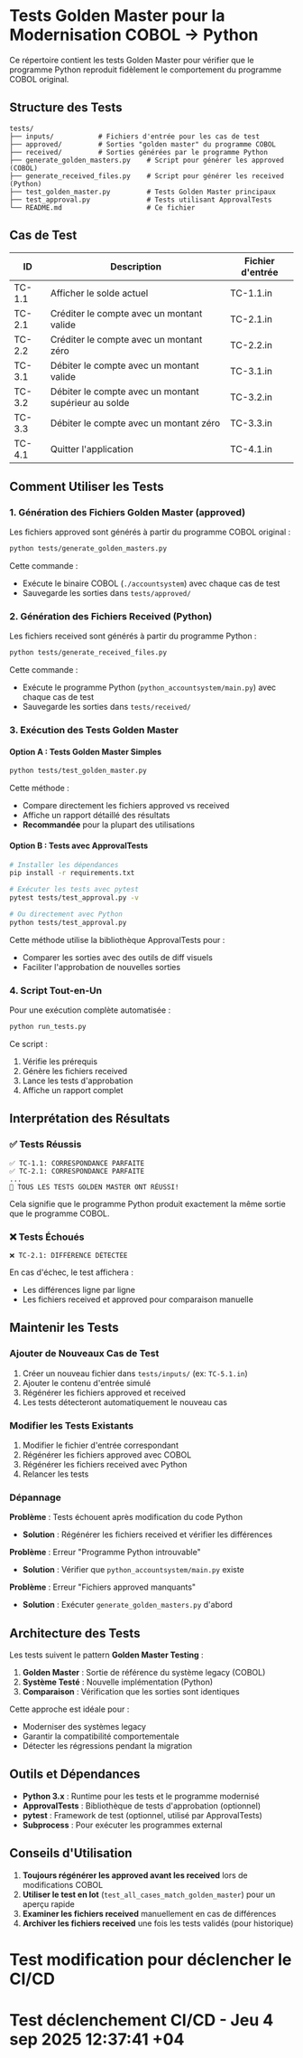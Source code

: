 # Tests Golden Master pour la Modernisation COBOL → Python

Ce répertoire contient les tests Golden Master pour vérifier que le programme Python reproduit fidèlement le comportement du programme COBOL original.

## Structure des Tests

```
tests/
├── inputs/           # Fichiers d'entrée pour les cas de test
├── approved/         # Sorties "golden master" du programme COBOL
├── received/         # Sorties générées par le programme Python
├── generate_golden_masters.py    # Script pour générer les approved (COBOL)
├── generate_received_files.py    # Script pour générer les received (Python)
├── test_golden_master.py         # Tests Golden Master principaux
├── test_approval.py              # Tests utilisant ApprovalTests
└── README.md                     # Ce fichier
```

## Cas de Test

| ID     | Description                                        | Fichier d'entrée |
|--------|----------------------------------------------------|------------------|
| TC-1.1 | Afficher le solde actuel                          | TC-1.1.in        |
| TC-2.1 | Créditer le compte avec un montant valide         | TC-2.1.in        |
| TC-2.2 | Créditer le compte avec un montant zéro           | TC-2.2.in        |
| TC-3.1 | Débiter le compte avec un montant valide          | TC-3.1.in        |
| TC-3.2 | Débiter le compte avec un montant supérieur au solde | TC-3.2.in      |
| TC-3.3 | Débiter le compte avec un montant zéro            | TC-3.3.in        |
| TC-4.1 | Quitter l'application                              | TC-4.1.in        |

## Comment Utiliser les Tests

### 1. Génération des Fichiers Golden Master (approved)

Les fichiers approved sont générés à partir du programme COBOL original :

```bash
python tests/generate_golden_masters.py
```

Cette commande :
- Exécute le binaire COBOL (`./accountsystem`) avec chaque cas de test
- Sauvegarde les sorties dans `tests/approved/`

### 2. Génération des Fichiers Received (Python)

Les fichiers received sont générés à partir du programme Python :

```bash
python tests/generate_received_files.py
```

Cette commande :
- Exécute le programme Python (`python_accountsystem/main.py`) avec chaque cas de test
- Sauvegarde les sorties dans `tests/received/`

### 3. Exécution des Tests Golden Master

#### Option A : Tests Golden Master Simples

```bash
python tests/test_golden_master.py
```

Cette méthode :
- Compare directement les fichiers approved vs received
- Affiche un rapport détaillé des résultats
- **Recommandée** pour la plupart des utilisations

#### Option B : Tests avec ApprovalTests

```bash
# Installer les dépendances
pip install -r requirements.txt

# Exécuter les tests avec pytest
pytest tests/test_approval.py -v

# Ou directement avec Python
python tests/test_approval.py
```

Cette méthode utilise la bibliothèque ApprovalTests pour :
- Comparer les sorties avec des outils de diff visuels
- Faciliter l'approbation de nouvelles sorties

### 4. Script Tout-en-Un

Pour une exécution complète automatisée :

```bash
python run_tests.py
```

Ce script :
1. Vérifie les prérequis
2. Génère les fichiers received
3. Lance les tests d'approbation
4. Affiche un rapport complet

## Interprétation des Résultats

### ✅ Tests Réussis
```
✅ TC-1.1: CORRESPONDANCE PARFAITE
✅ TC-2.1: CORRESPONDANCE PARFAITE
...
🎉 TOUS LES TESTS GOLDEN MASTER ONT RÉUSSI!
```

Cela signifie que le programme Python produit exactement la même sortie que le programme COBOL.

### ❌ Tests Échoués
```
❌ TC-2.1: DIFFÉRENCE DÉTECTÉE
```

En cas d'échec, le test affichera :
- Les différences ligne par ligne
- Les fichiers received et approved pour comparaison manuelle

## Maintenir les Tests

### Ajouter de Nouveaux Cas de Test

1. Créer un nouveau fichier dans `tests/inputs/` (ex: `TC-5.1.in`)
2. Ajouter le contenu d'entrée simulé
3. Régénérer les fichiers approved et received
4. Les tests détecteront automatiquement le nouveau cas

### Modifier les Tests Existants

1. Modifier le fichier d'entrée correspondant
2. Régénérer les fichiers approved avec COBOL
3. Régénérer les fichiers received avec Python
4. Relancer les tests

### Dépannage

**Problème** : Tests échouent après modification du code Python
- **Solution** : Régénérer les fichiers received et vérifier les différences

**Problème** : Erreur "Programme Python introuvable"
- **Solution** : Vérifier que `python_accountsystem/main.py` existe

**Problème** : Erreur "Fichiers approved manquants"
- **Solution** : Exécuter `generate_golden_masters.py` d'abord

## Architecture des Tests

Les tests suivent le pattern **Golden Master Testing** :

1. **Golden Master** : Sortie de référence du système legacy (COBOL)
2. **Système Testé** : Nouvelle implémentation (Python)
3. **Comparaison** : Vérification que les sorties sont identiques

Cette approche est idéale pour :
- Moderniser des systèmes legacy
- Garantir la compatibilité comportementale
- Détecter les régressions pendant la migration

## Outils et Dépendances

- **Python 3.x** : Runtime pour les tests et le programme modernisé
- **ApprovalTests** : Bibliothèque de tests d'approbation (optionnel)
- **pytest** : Framework de test (optionnel, utilisé par ApprovalTests)
- **Subprocess** : Pour exécuter les programmes external

## Conseils d'Utilisation

1. **Toujours régénérer les approved avant les received** lors de modifications COBOL
2. **Utiliser le test en lot** (`test_all_cases_match_golden_master`) pour un aperçu rapide
3. **Examiner les fichiers received** manuellement en cas de différences
4. **Archiver les fichiers received** une fois les tests validés (pour historique)
# Test modification pour déclencher le CI/CD
# Test déclenchement CI/CD - Jeu  4 sep 2025 12:37:41 +04
